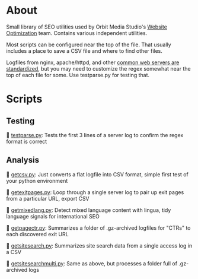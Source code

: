 # About

Small library of SEO utilities used by Orbit Media Studio's [Website Optimization](https://www.orbitmedia.com/website-optimization/) team. Contains various independent utilities.

Most scripts can be configured near the top of the file. That usually includes a place to save a CSV file and where to find other files.

Logfiles from nginx, apache/httpd, and other [common web servers are standardized](https://en.wikipedia.org/wiki/Common_Log_Format), but you may need to customize the regex somewhat near the top of each file for some. Use testparse.py for testing that.

# Scripts

## Testing

🐍 [testparse.py](https://github.com/Orbit-Media-Studios/wo-scripts/blob/main/testparse.py): Tests the first 3 lines of a server log to confirm the regex format is correct

## Analysis 

🐍 [getcsv.py](https://github.com/Orbit-Media-Studios/wo-scripts/blob/main/getcsv.py): Just converts a flat logfile into CSV format, simple first test of your python environment

🐍 [getexitpages.py](https://github.com/Orbit-Media-Studios/wo-scripts/blob/main/getexitpages.py): Loop through a single server log to pair up exit pages from a particular URL, export CSV

🐍 [getmixedlang.py](https://github.com/Orbit-Media-Studios/wo-scripts/blob/main/getmixedlang.py): Detect mixed language content with lingua, tidy language signals for international SEO

🐍 [getpagectr.py](https://github.com/Orbit-Media-Studios/wo-scripts/blob/main/getpagectr.py): Summarizes a folder of .gz-archived logfiles for "CTRs" to each discovered exit URL

🐍 [getsitesearch.py](https://github.com/Orbit-Media-Studios/wo-scripts/blob/main/getsitesearch.py): Summarizes site search data from a single access log in a CSV

🐍 [getsitesearchmulti.py](https://github.com/Orbit-Media-Studios/wo-scripts/blob/main/getsitesearchmulti.py): Same as above, but processes a folder full of .gz-archived logs

